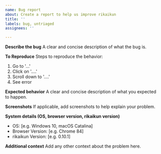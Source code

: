 ```yaml
---
name: Bug report
about: Create a report to help us improve rikaikun
title: ''
labels: bug, untriaged
assignees: ''

---
```


**Describe the bug**
A clear and concise description of what the bug is.

**To Reproduce**
Steps to reproduce the behavior:
1. Go to '...'
2. Click on '....'
3. Scroll down to '....'
4. See error

**Expected behavior**
A clear and concise description of what you expected to happen.

**Screenshots**
If applicable, add screenshots to help explain your problem.

**System details (OS, browser version, rikaikun version)**
 - OS: [e.g. Windows 10, macOS Catalina]
 - Browser Version: [e.g. Chrome 84]
 - rikaikun Version: [e.g. 0.10.1]

**Additional context**
Add any other context about the problem here.
